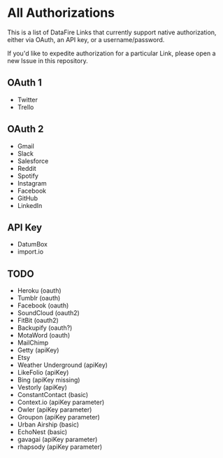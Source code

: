 # All Authorizations
This is a list of DataFire Links that currently support native authorization, either via OAuth, an API key, or a username/password.

If you'd like to expedite authorization for a particular Link, please open a new Issue in this repository.

## OAuth 1
* Twitter
* Trello

## OAuth 2
* Gmail
* Slack
* Salesforce
* Reddit
* Spotify
* Instagram
* Facebook
* GitHub
* LinkedIn

## API Key
* DatumBox
* import.io

## TODO
* Heroku (oauth)
* Tumblr (oauth)
* Facebook (oauth)
* SoundCloud (oauth2)
* FitBit (oauth2)
* Backupify (oauth?)
* MotaWord (oauth)
* MailChimp
* Getty (apiKey)
* Etsy
* Weather Underground (apiKey)
* LikeFolio (apiKey)
* Bing (apiKey missing)
* Vestorly (apiKey)
* ConstantContact (basic)
* Context.io (apiKey parameter)
* Owler (apiKey parameter)
* Groupon (apiKey parameter)
* Urban Airship (basic)
* EchoNest (basic)
* gavagai (apiKey parameter)
* rhapsody (apiKey parameter)
